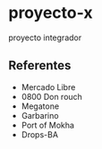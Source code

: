 # proyecto-x
proyecto integrador
## Referentes
- Mercado Libre
- 0800 Don rouch
- Megatone
- Garbarino
- Port of Mokha
- Drops-BA
